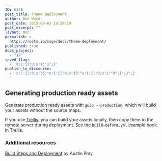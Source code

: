 ```yaml
---
ID: 6138
post_title: Theme Deployment
author: Ben Word
post_date: 2015-09-01 19:29:19
post_excerpt: ""
layout: doc
permalink: >
  https://roots.io/sage/docs/theme-deployment/
published: true
docs_project:
  - "17"
saved_flag:
  - 'a:1:{i:0;s:1:"1";}'
publish_to_discourse:
  - 'a:1:{i:0;s:36:"a:1:{i:0;s:18:"a:1:{i:0;s:1:"0";}";}";}'
---
```

## Generating production ready assets

Generate production ready assets with `gulp --production`, which will build your assets without the source maps. 

If you use [Trellis](/trellis/), you can build your assets locally, then copy them to the remote server during deployment. [See the `build-before.yml` example hook](https://github.com/roots/trellis/blob/master/deploy-hooks/build-before.yml) in Trellis.

### Additional resources

[Build Steps and Deployment](http://austinpray.com/ops/2015/01/15/build-steps-and-deployment.html) by Austin Pray